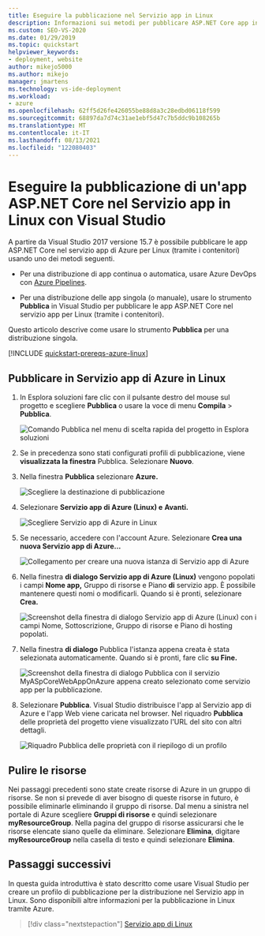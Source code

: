 ```yaml
---
title: Eseguire la pubblicazione nel Servizio app in Linux
description: Informazioni sui metodi per pubblicare ASP.NET Core app in Servizio app di Azure Linux usando contenitori, incluse opzioni continue e una sola volta.
ms.custom: SEO-VS-2020
ms.date: 01/29/2019
ms.topic: quickstart
helpviewer_keywords:
- deployment, website
author: mikejo5000
ms.author: mikejo
manager: jmartens
ms.technology: vs-ide-deployment
ms.workload:
- azure
ms.openlocfilehash: 62ff5d26fe426055be88d8a3c28edbd06118f599
ms.sourcegitcommit: 68897da7d74c31ae1ebf5d47c7b5ddc9b108265b
ms.translationtype: MT
ms.contentlocale: it-IT
ms.lasthandoff: 08/13/2021
ms.locfileid: "122080403"
---
```

# <a name="publish-an-aspnet-core-app-to-app-service-on-linux-using-visual-studio"></a>Eseguire la pubblicazione di un'app ASP.NET Core nel Servizio app in Linux con Visual Studio

A partire da Visual Studio 2017 versione 15.7 è possibile pubblicare le app ASP.NET Core nel servizio app di Azure per Linux (tramite i contenitori) usando uno dei metodi seguenti.

* Per una distribuzione di app continua o automatica, usare Azure DevOps con [Azure Pipelines](/azure/devops/pipelines/get-started-yaml?view=azdevops&preserve-view=true).

* Per una distribuzione delle app singola (o manuale), usare lo strumento **Pubblica** in Visual Studio per pubblicare le app ASP.NET Core nel servizio app per Linux (tramite i contenitori).

Questo articolo descrive come usare lo strumento **Pubblica** per una distribuzione singola.

[!INCLUDE [quickstart-prereqs-azure-linux](includes/quickstart-prereqs-azure-linux.md)]

## <a name="publish-to-azure-app-service-on-linux"></a>Pubblicare in Servizio app di Azure in Linux

1. In Esplora soluzioni fare clic con il pulsante destro del mouse sul progetto e scegliere **Pubblica** o usare la voce di menu **Compila** > **Pubblica**.

    ![Comando Pubblica nel menu di scelta rapida del progetto in Esplora soluzioni](../deployment/media/quickstart-publish.png "Scegliere Pubblica")

1. Se in precedenza sono stati configurati profili di pubblicazione, viene **visualizzata la finestra** Pubblica. Selezionare **Nuovo**.

1. Nella finestra **Pubblica** selezionare **Azure.**

    ![Scegliere la destinazione di pubblicazione](../deployment/media/quickstart-publish-azure-new.png)

1. Selezionare **Servizio app di Azure (Linux) e** **Avanti.**

    ![Scegliere Servizio app di Azure in Linux](../deployment/media/quickstart-publish-linux-select-azure-service.png)

1. Se necessario, accedere con l'account Azure. Selezionare **Crea una nuova Servizio app di Azure...**

    ![Collegamento per creare una nuova istanza di Servizio app di Azure](../deployment/media/quickstart-publish-linux-create-new-link.png)

1. Nella finestra **di dialogo Servizio app di Azure (Linux)** vengono popolati i campi **Nome app,** Gruppo di risorse e Piano **di** servizio app. È possibile mantenere questi nomi o modificarli. Quando si è pronti, selezionare **Crea.**

    ![Screenshot della finestra di dialogo Servizio app di Azure (Linux) con i campi Nome, Sottoscrizione, Gruppo di risorse e Piano di hosting popolati.](../deployment/media/quickstart-publish-linux-create-new-dialog.png)

1. Nella finestra **di dialogo** Pubblica l'istanza appena creata è stata selezionata automaticamente. Quando si è pronti, fare clic **su Fine.**

    ![Screenshot della finestra di dialogo Pubblica con il servizio MyASpCoreWebAppOnAzure appena creato selezionato come servizio app per la pubblicazione.](../deployment/media/quickstart-publish-linux-select-instance.png)

1. Selezionare **Pubblica**. Visual Studio distribuisce l'app al Servizio app di Azure e l'app Web viene caricata nel browser. Nel riquadro **Pubblica** delle proprietà del progetto viene visualizzato l'URL del sito con altri dettagli.

    ![Riquadro Pubblica delle proprietà con il riepilogo di un profilo](../deployment/media/quickstart-publish-linux-summary-page.png)

## <a name="clean-up-resources"></a>Pulire le risorse

Nei passaggi precedenti sono state create risorse di Azure in un gruppo di risorse. Se non si prevede di aver bisogno di queste risorse in futuro, è possibile eliminarle eliminando il gruppo di risorse.
Dal menu a sinistra nel portale di Azure scegliere **Gruppi di risorse** e quindi selezionare **myResourceGroup**.
Nella pagina del gruppo di risorse assicurarsi che le risorse elencate siano quelle da eliminare.
Selezionare **Elimina**, digitare **myResourceGroup** nella casella di testo e quindi selezionare **Elimina**.

## <a name="next-steps"></a>Passaggi successivi

In questa guida introduttiva è stato descritto come usare Visual Studio per creare un profilo di pubblicazione per la distribuzione nel Servizio app in Linux. Sono disponibili altre informazioni per la pubblicazione in Linux tramite Azure.

> [!div class="nextstepaction"]
> [Servizio app di Linux](/azure/app-service/containers/app-service-linux-intro)